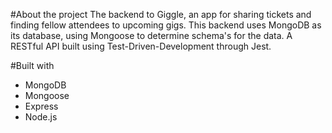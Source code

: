 #About the project
The backend to Giggle, an app for sharing tickets and finding fellow attendees to upcoming gigs. This backend uses MongoDB as its database, using Mongoose to determine schema's for the data. A RESTful API built using Test-Driven-Development through Jest.

#Built with
- MongoDB
- Mongoose
- Express
- Node.js

